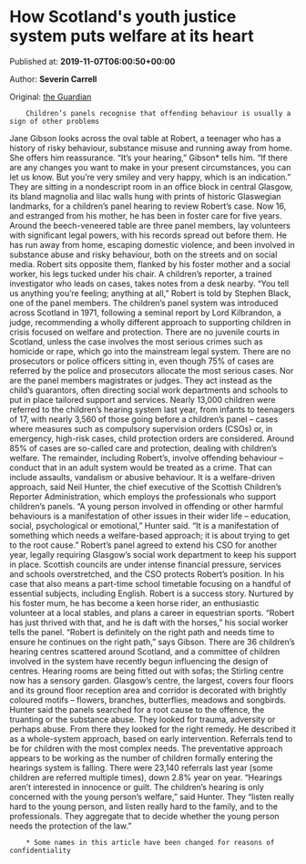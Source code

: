
# How Scotland's youth justice system puts welfare at its heart

Published at: **2019-11-07T06:00:50+00:00**

Author: **Severin Carrell**

Original: [the Guardian](https://www.theguardian.com/society/2019/nov/07/scotland-youth-justice-system-welfare-heart)


        Children’s panels recognise that offending behaviour is usually a sign of other problems
      
Jane Gibson looks across the oval table at Robert, a teenager who has a history of risky behaviour, substance misuse and running away from home. She offers him reassurance.
“It’s your hearing,” Gibson* tells him. “If there are any changes you want to make in your present circumstances, you can let us know. But you’re very smiley and very happy, which is an indication.”
They are sitting in a nondescript room in an office block in central Glasgow, its bland magnolia and lilac walls hung with prints of historic Glaswegian landmarks, for a children’s panel hearing to review Robert’s case. Now 16, and estranged from his mother, he has been in foster care for five years.
Around the beech-veneered table are three panel members, lay volunteers with significant legal powers, with his records spread out before them. He has run away from home, escaping domestic violence, and been involved in substance abuse and risky behaviour, both on the streets and on social media.
Robert sits opposite them, flanked by his foster mother and a social worker, his legs tucked under his chair. A children’s reporter, a trained investigator who leads on cases, takes notes from a desk nearby. “You tell us anything you’re feeling; anything at all,” Robert is told by Stephen Black, one of the panel members.
The children’s panel system was introduced across Scotland in 1971, following a seminal report by Lord Kilbrandon, a judge, recommending a wholly different approach to supporting children in crisis focused on welfare and protection.
There are no juvenile courts in Scotland, unless the case involves the most serious crimes such as homicide or rape, which go into the mainstream legal system. There are no prosecutors or police officers sitting in, even though 75% of cases are referred by the police and prosecutors allocate the most serious cases. Nor are the panel members magistrates or judges. They act instead as the child’s guarantors, often directing social work departments and schools to put in place tailored support and services.
Nearly 13,000 children were referred to the children’s hearing system last year, from infants to teenagers of 17, with nearly 3,560 of those going before a children’s panel – cases where measures such as compulsory supervision orders (CSOs) or, in emergency, high-risk cases, child protection orders are considered.
Around 85% of cases are so-called care and protection, dealing with children’s welfare. The remainder, including Robert’s, involve offending behaviour – conduct that in an adult system would be treated as a crime. That can include assaults, vandalism or abusive behaviour.
It is a welfare-driven approach, said Neil Hunter, the chief executive of the Scottish Children’s Reporter Administration, which employs the professionals who support children’s panels.
“A young person involved in offending or other harmful behaviours is a manifestation of other issues in their wider life – education, social, psychological or emotional,” Hunter said. “It is a manifestation of something which needs a welfare-based approach; it is about trying to get to the root cause.”
Robert’s panel agreed to extend his CSO for another year, legally requiring Glasgow’s social work department to keep his support in place. Scottish councils are under intense financial pressure, services and schools overstretched, and the CSO protects Robert’s position. In his case that also means a part-time school timetable focusing on a handful of essential subjects, including English.
Robert is a success story. Nurtured by his foster mum, he has become a keen horse rider, an enthusiastic volunteer at a local stables, and plans a career in equestrian sports. “Robert has just thrived with that, and he is daft with the horses,” his social worker tells the panel. “Robert is definitely on the right path and needs time to ensure he continues on the right path,” says Gibson.
There are 36 children’s hearing centres scattered around Scotland, and a committee of children involved in the system have recently begun influencing the design of centres. Hearing rooms are being fitted out with sofas; the Stirling centre now has a sensory garden. Glasgow’s centre, the largest, covers four floors and its ground floor reception area and corridor is decorated with brightly coloured motifs – flowers, branches, butterflies, meadows and songbirds.
Hunter said the panels searched for a root cause to the offence, the truanting or the substance abuse. They looked for trauma, adversity or perhaps abuse. From there they looked for the right remedy.
He described it as a whole-system approach, based on early intervention. Referrals tend to be for children with the most complex needs. The preventative approach appears to be working as the number of children formally entering the hearings system is falling. There were 23,140 referrals last year (some children are referred multiple times), down 2.8% year on year.
“Hearings aren’t interested in innocence or guilt. The children’s hearing is only concerned with the young person’s welfare,” said Hunter. They “listen really hard to the young person, and listen really hard to the family, and to the professionals. They aggregate that to decide whether the young person needs the protection of the law.”

        * Some names in this article have been changed for reasons of confidentiality
      
